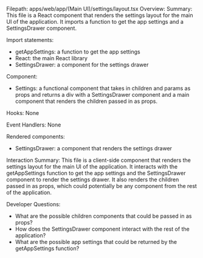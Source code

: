 Filepath: apps/web/app/(Main UI)/settings/layout.tsx
Overview: Summary:
This file is a React component that renders the settings layout for the main UI of the application. It imports a function to get the app settings and a SettingsDrawer component.

Import statements:
- getAppSettings: a function to get the app settings
- React: the main React library
- SettingsDrawer: a component for the settings drawer

Component:
- Settings: a functional component that takes in children and params as props and returns a div with a SettingsDrawer component and a main component that renders the children passed in as props.

Hooks:
None

Event Handlers:
None

Rendered components:
- SettingsDrawer: a component that renders the settings drawer

Interaction Summary:
This file is a client-side component that renders the settings layout for the main UI of the application. It interacts with the getAppSettings function to get the app settings and the SettingsDrawer component to render the settings drawer. It also renders the children passed in as props, which could potentially be any component from the rest of the application.

Developer Questions:
- What are the possible children components that could be passed in as props?
- How does the SettingsDrawer component interact with the rest of the application?
- What are the possible app settings that could be returned by the getAppSettings function?

